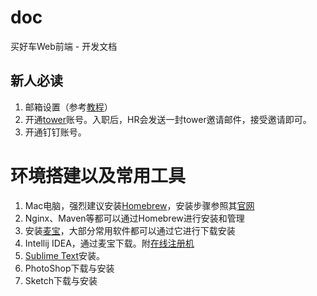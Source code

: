 # doc
买好车Web前端 - 开发文档

## 新人必读
1. 邮箱设置（参考[教程](https://tower.im/projects/3c8822895be84eb8935f4433772b5b9e/docs/1160acd8aeb54d408f6034412906da33/ "邮箱设置教程")）
2. 开通[tower](https://tower.im/ "tower")账号。入职后，HR会发送一封tower邀请邮件，接受邀请即可。
3. 开通钉钉账号。

# 环境搭建以及常用工具
1. Mac电脑，强烈建议安装[Homebrew](http://brew.sh/ "HomeBrew")，安装步骤参照其[官网](http://brew.sh/ "Homebrew官网")
2. Nginx、Maven等都可以通过Homebrew进行安装和管理
3. 安装[麦宝](http://www.macabc.com/ "麦宝")，大部分常用软件都可以通过它进行下载安装
4. Intellij IDEA，通过麦宝下载。附[在线注册机](http://macabc.com/detail.htm?app_id=4 "Intellij IDEA在线注册机")
5. [Sublime Text](http://www.sublimetext.com/ "Sublime Text")安装。
6. PhotoShop下载与安装
7. Sketch下载与安装


